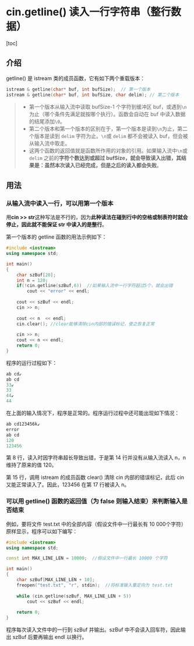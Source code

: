 # cin.getline() 读入一行字符串（整行数据）

[toc]

## 介绍

getline() 是 istream 类的成员函数，它有如下两个重载版本：

```c++
istream & getline(char* buf, int bufSize);  // 第一个版本
istream & getline(char* buf, int bufSize, char delim); // 第二个版本
```

> - 第一个版本从输入流中读取 bufSize-1 个字符到缓冲区 buf，或遇到`\n`为止（哪个条件先满足就按哪个执行）。函数会自动在 buf 中读入数据的结尾添加`\0`。
> - 第二个版本和第一个版本的区别在于，第一个版本是读到`\n`为止，第二个版本是读到 `delim` 字符为止。`\n`或 `delim` 都不会被读入 buf，但会被从输入流中取走。
> - 这两个函数的返回值就是函数所作用的对象的引用。如果输入流中`\n`或 `delim` 之前的**字符个数达到或超过 bufSize，就会导致读入出错，其结果是：虽然本次读入已经完成，但是之后的读入都会失败**。

## 用法

### 从输入流中读入一行，可以用第一个版本

用**cin >> str**这种写法是不行的，因为**此种读法在碰到行中的空格或制表符时就会停止，因此就不能保证 str 中读入的是整行**。



第一个版本的 getline 函数的用法示例如下：

```c++
#include <iostream>
using namespace std;

int main()
{
    char szBuf[20];
    int n = 120;
    if(!cin.getline(szBuf,6))  //如果输入流中一行字符超过5个，就会出错
        cout << "error" << endl;
    
    cout << szBuf << endl;
    cin >> n;
    
    cout << n  << endl;
    cin.clear(); //clear能够清除cin内部的错误标记，使之恢复正常
    
    cin >> n;
    cout << n << endl;
    return 0;
}
```

程序的运行过程如下：

```c++
ab cd↙
ab cd
33↙
33
44↙
44
```

在上面的输入情况下，程序是正常的。程序运行过程中还可能出现如下情况：

```c++
ab cd123456k↙
error
ab cd
120
123456
```

第 8 行，读入时因字符串超长导致出错，于是第 14 行并没有从输入流读入 n，n 维持了原来的值 120。

第 15 行，调用 istream 的成员函数 clear() 清除 cin 内部的错误标记，此后 cin 又能正常读入了。因此，123456 在第 17 行被读入 n。

### 可以用 getline() 函数的返回值（为 false 则输入结束）来判断输入是否结束

例如，要将文件 test.txt 中的全部内容（假设文件中一行最长有 10 000个字符）原样显示，程序可以如下编写：

```c++
#include <iostream>
using namespace std;

const int MAX_LINE_LEN = 10000;  //假设文件中一行最长 10000 个字符

int main()
{
    char szBuf[MAX_LINE_LEN + 10];
    freopen("test.txt", "r", stdin);  //将标准输入重定向为 test.txt
    
    while (cin.getline(szBuf, MAX_LINE_LEN + 5))
        cout << szBuf << endl;
    
    return 0;
}
```

程序每次读入文件中的一行到 szBuf 并输出。szBuf 中不会读入回车符，因此输出 szBuf 后要再输出 endl 以换行。